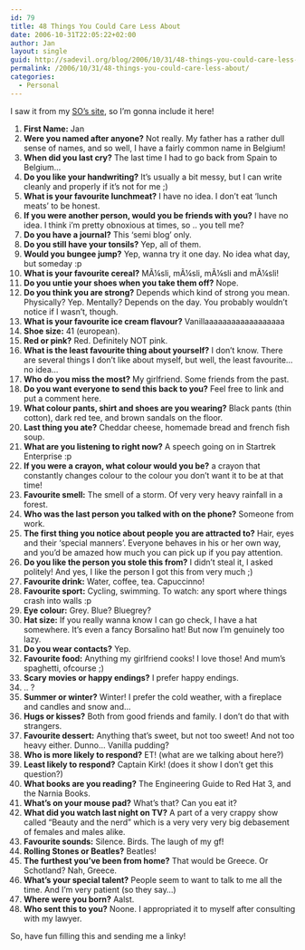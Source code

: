 ```yaml
---
id: 79
title: 48 Things You Could Care Less About
date: 2006-10-31T22:05:22+02:00
author: Jan
layout: single
guid: http://sadevil.org/blog/2006/10/31/48-things-you-could-care-less-about/
permalink: /2006/10/31/48-things-you-could-care-less-about/
categories:
  - Personal
---
```

I saw it from my <a href="http://sade.sadevil.org/blog/?p=83#more-83" target="_blank">SO&#8217;s site</a>, so I&#8217;m gonna include it here!

<!--more-->

  1. **First Name:** Jan
  2. **Were you named after anyone?** Not really. My father has a rather dull sense of names, and so well, I have a fairly common name in Belgium!
  3. **When did you last cry?** The last time I had to go back from Spain to Belgium&#8230; 
  4. **Do you like your handwriting?** It&#8217;s usually a bit messy, but I can write cleanly and properly if it&#8217;s not for me ;)
  5. **What is your favourite lunchmeat?** I have no idea. I don&#8217;t eat &#8216;lunch meats&#8217; to be honest.
  6. **If you were another person, would you be friends with you?** I have no idea. I think i&#8217;m pretty obnoxious at times, so .. you tell me?
  7. **Do you have a journal?** This &#8216;semi blog&#8217; only.
  8. **Do you still have your tonsils?** Yep, all of them.
  9. **Would you bungee jump?** Yep, wanna try it one day. No idea what day, but someday :p
 10. **What is your favourite cereal?** MÃ¼sli, mÃ¼sli, mÃ¼sli and mÃ¼sli!
 11. **Do you untie your shoes when you take them off?** Nope.
 12. **Do you think you are strong?** Depends which kind of strong you mean. Physically? Yep. Mentally? Depends on the day. You probably wouldn&#8217;t notice if I wasn&#8217;t, though.
 13. **What is your favourite ice cream flavour?** Vanillaaaaaaaaaaaaaaaaaa
 14. **Shoe size:** 41 (european).
 15. **Red or pink?** Red. Definitely NOT pink.
 16. **What is the least favourite thing about yourself?** I don&#8217;t know. There are several things I don&#8217;t like about myself, but well, the least favourite&#8230; no idea&#8230;
 17. **Who do you miss the most?** My girlfriend. Some friends from the past.
 18. **Do you want everyone to send this back to you?** Feel free to link and put a comment here.
 19. **What colour pants, shirt and shoes are you wearing?** Black pants (thin cotton), dark red tee, and brown sandals on the floor.
 20. **Last thing you ate?** Cheddar cheese, homemade bread and french fish soup.
 21. **What are you listening to right now?** A speech going on in Startrek Enterprise :p
 22. **If you were a crayon, what colour would you be?** a crayon that constantly changes colour to the colour you don&#8217;t want it to be at that time!
 23. **Favourite smell:** The smell of a storm. Of very very heavy rainfall in a forest.
 24. **Who was the last person you talked with on the phone?** Someone from work.
 25. **The first thing you notice about people you are attracted to?** Hair, eyes and their &#8216;special manners&#8217;. Everyone behaves in his or her own way, and you&#8217;d be amazed how much you can pick up if you pay attention.
 26. **Do you like the person you stole this from?** I didn&#8217;t steal it, I asked politely! And yes, I like the person I got this from very much ;)
 27. **Favourite drink:** Water, coffee, tea. Capuccinno!
 28. **Favourite sport:** Cycling, swimming. To watch: any sport where things crash into walls :p
 29. **Eye colour:** Grey. Blue? Bluegrey?
 30. **Hat size:** If you really wanna know I can go check, I have a hat somewhere. It&#8217;s even a fancy Borsalino hat! But now I&#8217;m genuinely too lazy.
 31. **Do you wear contacts?** Yep.
 32. **Favourite food:** Anything my girlfriend cooks! I love those! And mum&#8217;s spaghetti, ofcourse ;)
 33. **Scary movies or happy endings?** I prefer happy endings.
 34. .. ?
 35. **Summer or winter?** Winter! I prefer the cold weather, with a fireplace and candles and snow and&#8230;
 36. **Hugs or kisses?** Both from good friends and family. I don&#8217;t do that with strangers.
 37. **Favourite dessert:** Anything that&#8217;s sweet, but not too sweet! And not too heavy either. Dunno&#8230; Vanilla pudding?
 38. **Who is more likely to respond?** ET! (what are we talking about here?)
 39. **Least likely to respond?** Captain Kirk! (does it show I don&#8217;t get this question?)
 40. **What books are you reading?** The Engineering Guide to Red Hat 3, and the Narnia Books.
 41. **What&#8217;s on your mouse pad?** What&#8217;s that? Can you eat it? 
 42. **What did you watch last night on TV?** A part of a very crappy show called &#8220;Beauty and the nerd&#8221; which is a very very very big debasement of females and males alike.
 43. **Favourite sounds:** Silence. Birds. The laugh of my gf!
 44. **Rolling Stones or Beatles?** Beatles!
 45. **The furthest you&#8217;ve been from home?** That would be Greece. Or Schotland? Nah, Greece.
 46. **What&#8217;s your special talent?** People seem to want to talk to me all the time. And I&#8217;m very patient (so they say&#8230;)
 47. **Where were you born?** Aalst.
 48. **Who sent this to you?** Noone. I appropriated it to myself after consulting with my lawyer.

So, have fun filling this and sending me a linky!